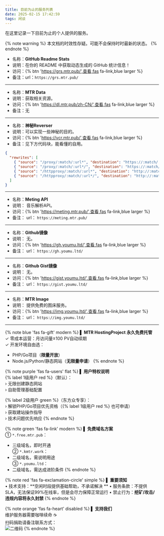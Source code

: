 ```yaml
---
title: 目前为止的服务列表
date: 2025-02-15 17:42:59
tags: 闲谈
---
```


在这里记录一下目前为止的个人提供的服务。

{% note warning %}
本文档的时效性存疑。可能不会保持时时最新的状态。
{% endnote %}

- 名称：**GitHub Readme Stats**
- 说明：在你的 README 中获取动态生成的 GitHub 统计信息！
- 访问：{% btn 'https://grs.mtr.pub/',查看,fas fa-link,blue larger %}
- 备注：url：`https://grs.mtr.pub/`

-----
- 名称：**MTR Data**
- 说明：获取相关资源。
- 访问：{% btn 'https://dl.mtr.pub/zh-CN/',查看,fas fa-link,blue larger %}
- 备注：无
-----
- 名称：**神秘Reverser**
- 说明：可以实现一些神秘的目的。
- 访问：{% btn 'https://vcr.mtr.pub/',查看,fas fa-link,blue larger %}
- 备注：见下方代码块，能看懂的自用。
```json
{
  "rewrites": [
    { "source": "/proxy/:match/:url*", "destination": "https://:match/:url*" },
    { "source": "/proxy/:match/:url*/", "destination": "https://:match/:url*/" },
    { "source": "/httpproxy/:match/:url*", "destination": "http://:match/:url*" },
    { "source": "/httpproxy/:match/:url*/", "destination": "http://:match/:url*/" }
  ]
}
```
---
- 名称：**Meting API**
- 说明： 音乐解析API。
- 访问：{% btn 'https://meting.mtr.pub/',查看,fas fa-link,blue larger %}
- 备注： url： `https://meting.mtr.pub/`
---
- 名称：**Github镜像**
- 说明： 无。
- 访问：{% btn 'https://gh.youmu.ltd/',查看,fas fa-link,blue larger %}
- 备注： url： `https://gh.youmu.ltd/`
---
- 名称：**Github Gist镜像**
- 说明： 无。
- 访问：{% btn 'https://gist.youmu.ltd/',查看,fas fa-link,blue larger %}
- 备注： url： `https://gist.youmu.ltd/`
---
- 名称：**MTR Image**
- 说明： 提供免费的图床服务。
- 访问：{% btn 'https://img.youmu.ltd/',查看,fas fa-link,blue larger %}
- 备注： url： `https://img.youmu.ltd/`
---

{% note blue 'fas fa-gift' modern %}
**▌ MTR HostingProject 永久免费托管**  
✓ 零成本运营：月访问量≥100 PV自动续期  
✓ 开发环境自由选：  
  - PHP/Go项目（**限量开放**）  
  - Node.js/Python/静态网站（**无限量申请**）
{% endnote %}

{% note purple 'fas fa-users' flat %}
**▌ 用户特权说明**  
{% label 1级用户 red %}（默认）：  
› 无限创建静态网站  
› 自助管理基础配置  

{% label 2级用户 green %}（东方众专享）：  
› 解锁PHP/Go项目优先资格（{% label 1级用户 red %} 也可申请）  
› 获取建站操作指导  
› 技术问题优先响应
{% endnote %}

{% note green 'fas fa-link' modern %}
**▌ 免费域名方案**  
① `*.free.mtr.pub`：  
   - 三级域名，即时开通  
② `*.kmtr.work`：  
   - 二级域名，需说明用途  
③ `*.youmu.ltd`：  
   - 二级域名，需达成进阶条件
{% endnote %}

{% note red 'fas fa-exclamation-circle' simple %}
**▌ 重要须知**  
• 技术支持：**空闲时段提供基础帮助，不承诺解决 ** 
• 服务条款：不提供SLA，无法保证99%在线率，但是会尽力保障正常运行
• 禁止行为：**挖矿/攻击/违规内容将永久封禁**
{% endnote %}

{% note orange 'fas fa-heart' disabled %}
**▌ 支持我们**  
维护服务器需要咖啡续命 ☕  
扫码捐助请备注联系方式：  
![二维码](https://img.youmu.ltd/file/AgACAgUAAyEGAASSRK4yAAMLZ7XXxuD14LygW91VaMdHLqBczgUAAmbDMRuhhqhVHMa_WPhpZDcBAAMCAAN3AAM2BA.png)
{% endnote %}